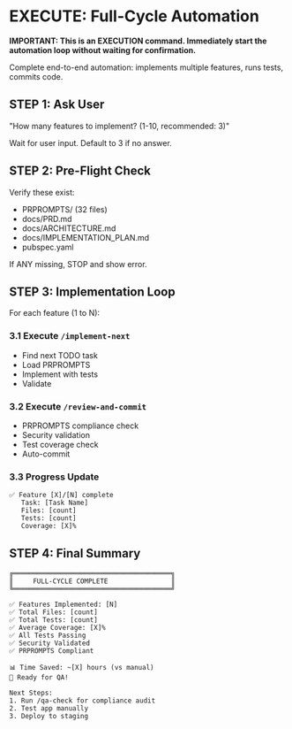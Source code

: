 # EXECUTE: Full-Cycle Automation

**IMPORTANT: This is an EXECUTION command. Immediately start the automation loop without waiting for confirmation.**

Complete end-to-end automation: implements multiple features, runs tests, commits code.

## STEP 1: Ask User

"How many features to implement? (1-10, recommended: 3)"

Wait for user input. Default to 3 if no answer.

## STEP 2: Pre-Flight Check

Verify these exist:
- PRPROMPTS/ (32 files)
- docs/PRD.md
- docs/ARCHITECTURE.md
- docs/IMPLEMENTATION_PLAN.md
- pubspec.yaml

If ANY missing, STOP and show error.

## STEP 3: Implementation Loop

For each feature (1 to N):

### 3.1 Execute `/implement-next`
- Find next TODO task
- Load PRPROMPTS
- Implement with tests
- Validate

### 3.2 Execute `/review-and-commit`
- PRPROMPTS compliance check
- Security validation
- Test coverage check
- Auto-commit

### 3.3 Progress Update
```
✅ Feature [X]/[N] complete
   Task: [Task Name]
   Files: [count]
   Tests: [count]
   Coverage: [X]%
```

## STEP 4: Final Summary

```
╔════════════════════════════════════════╗
║     FULL-CYCLE COMPLETE                ║
╚════════════════════════════════════════╝

✅ Features Implemented: [N]
✅ Total Files: [count]
✅ Total Tests: [count]
✅ Average Coverage: [X]%
✅ All Tests Passing
✅ Security Validated
✅ PRPROMPTS Compliant

📊 Time Saved: ~[X] hours (vs manual)
🚀 Ready for QA!

Next Steps:
1. Run /qa-check for compliance audit
2. Test app manually
3. Deploy to staging
```
